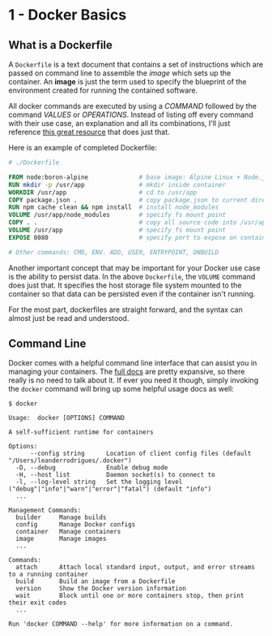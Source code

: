 # 1 - Docker Basics

## What is a Dockerfile

A `Dockerfile` is a text document that contains a set of instructions which are passed on command line to assemble the _image_ which sets up the container. An **image** is just the term used to specify the blueprint of the environment created for running the contained software.

All docker commands are executed by using a _COMMAND_ followed by the command _VALUES_ or _OPERATIONS_. Instead of listing off every command with their use case, an explanation and all its combinations, I'll just reference [this great resource](https://kapeli.com/cheat_sheets/Dockerfile.docset/Contents/Resources/Documents/index) that does just that.

Here is an example of completed Dockerfile:

```Dockerfile
# ./Dockerfile

FROM node:boron-alpine              # base image: Alpine Linux + Node.js
RUN mkdir -p /usr/app               # mkdir inside container
WORKDIR /usr/app                    # cd to /usr/app
COPY package.json .                 # copy package.json to current directory
RUN npm cache clean && npm install  # install node_modules
VOLUME /usr/app/node_modules        # specify fs mount point
COPY . .                            # copy all source code into /usr/app
VOLUME /usr/app                     # specify fs mount point
EXPOSE 8080                         # specify port to expose on container

# Other commands: CMD, ENV. ADD, USER, ENTRYPOINT, ONBUILD
```

Another important concept that may be important for your Docker use case is the ability to persist data. In the above `Dockerfile`, the `VOLUME` command does just that. It specifies the host storage file system mounted to the container so that data can be persisted even if the container isn't running.

For the most part, dockerfiles are straight forward, and the syntax can almost just be read and understood.

## Command Line

Docker comes with a helpful command line interface that can assist you in managing your containers. The [full docs](https://docs.docker.com/engine/reference/commandline/cli/) are pretty expansive, so there really is no need to talk about it. If ever you need it though, simply invoking the `docker` command will bring up some helpful usage docs as well:

```shell
$ docker

Usage:	docker [OPTIONS] COMMAND

A self-sufficient runtime for containers

Options:
      --config string      Location of client config files (default "/Users/leanderrodrigues/.docker")
  -D, --debug              Enable debug mode
  -H, --host list          Daemon socket(s) to connect to
  -l, --log-level string   Set the logging level ("debug"|"info"|"warn"|"error"|"fatal") (default "info")
  ...

Management Commands:
  builder     Manage builds
  config      Manage Docker configs
  container   Manage containers
  image       Manage images
  ...

Commands:
  attach      Attach local standard input, output, and error streams to a running container
  build       Build an image from a Dockerfile
  version     Show the Docker version information
  wait        Block until one or more containers stop, then print their exit codes
  ...

Run 'docker COMMAND --help' for more information on a command.
```
